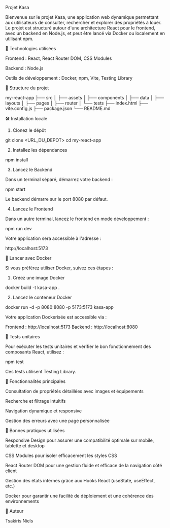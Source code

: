 Projet Kasa

Bienvenue sur le projet Kasa, une application web dynamique permettant aux utilisateurs de consulter, rechercher et explorer des propriétés à louer. Le projet est structuré autour d'une architecture React pour le frontend, avec un backend en Node.js, et peut être lancé via Docker ou localement en utilisant npm.

🚀 Technologies utilisées

Frontend : React, React Router DOM, CSS Modules

Backend : Node.js

Outils de développement : Docker, npm, Vite, Testing Library

📁 Structure du projet

my-react-app
├── src
│   ├── assets
│   ├── components
│   ├── data
│   ├── layouts
│   ├── pages
│   ├── router
│   └── tests
├── index.html
├── vite.config.js
├── package.json
└── README.md

🛠️ Installation locale

1. Clonez le dépôt

git clone <URL_DU_DEPOT>
cd my-react-app

2. Installez les dépendances

npm install

3. Lancez le Backend

Dans un terminal séparé, démarrez votre backend :

npm start

Le backend démarre sur le port 8080 par défaut.

4. Lancez le Frontend

Dans un autre terminal, lancez le frontend en mode développement :

npm run dev

Votre application sera accessible à l'adresse :

http://localhost:5173

🐳 Lancer avec Docker

Si vous préférez utiliser Docker, suivez ces étapes :

1. Créez une image Docker

docker build -t kasa-app .

2. Lancez le conteneur Docker

docker run -d -p 8080:8080 -p 5173:5173 kasa-app

Votre application Dockerisée est accessible via :

Frontend : http://localhost:5173
Backend  : http://localhost:8080

🧪 Tests unitaires

Pour exécuter les tests unitaires et vérifier le bon fonctionnement des composants React, utilisez :

npm test

Ces tests utilisent Testing Library.

📖 Fonctionnalités principales

Consultation de propriétés détaillées avec images et équipements

Recherche et filtrage intuitifs

Navigation dynamique et responsive

Gestion des erreurs avec une page personnalisée

🎯 Bonnes pratiques utilisées

Responsive Design pour assurer une compatibilité optimale sur mobile, tablette et desktop

CSS Modules pour isoler efficacement les styles CSS

React Router DOM pour une gestion fluide et efficace de la navigation côté client

Gestion des états internes grâce aux Hooks React (useState, useEffect, etc.)

Docker pour garantir une facilité de déploiement et une cohérence des environnements

📝 Auteur

 Tsakiris Niels